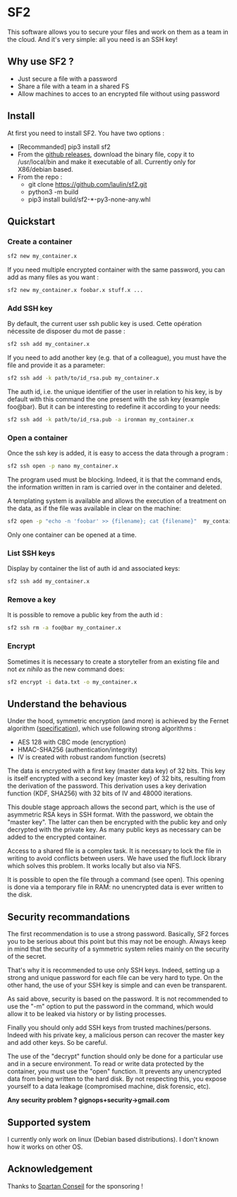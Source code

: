 # SF2

This software allows you to secure your files and work on them as a team in the cloud. And it's very simple: all you need is an SSH key!


## Why use SF2 ?

* Just secure a file with a password
* Share a file with a team in a shared FS
* Allow machines to acces to an encrypted file without using password

## Install

At first you need to install SF2. You have two options :

* [Recommanded] pip3 install sf2
* From the [github releases](https://github.com/laulin/sf2/releases/), download the binary file, copy it to /usr/local/bin and make it executable of all. Currently only for X86/debian based.
* From the repo :
  * git clone https://github.com/laulin/sf2.git
  * python3 -m build
  * pip3 install build/sf2-*-py3-none-any.whl

## Quickstart

### Create a container

``` bash
sf2 new my_container.x
```

If you need multiple encrypted container with the same password, you can add as many files as you want :

``` bash
sf2 new my_container.x foobar.x stuff.x ...
```


### Add SSH key

By default, the current user ssh public key is used. Cette opération nécessite de disposer du mot de passe :

``` bash
sf2 ssh add my_container.x
```

If you need to add another key (e.g. that of a colleague), you must have the file and provide it as a parameter:

``` bash
sf2 ssh add -k path/to/id_rsa.pub my_container.x
```

The auth id, i.e. the unique identifier of the user in relation to his key, is by default with this command the one present with the ssh key (example foo@bar). But it can be interesting to redefine it according to your needs: 

``` bash
sf2 ssh add -k path/to/id_rsa.pub -a ironman my_container.x
```

### Open a container

Once the ssh key is added, it is easy to access the data through a program : 

``` bash
sf2 ssh open -p nano my_container.x
```
The program used must be blocking. Indeed, it is that the command ends, the information written in ram is carried over in the container and deleted.

A templating system is available and allows the execution of a treatment on the data, as if the file was available in clear on the machine:

``` bash
sf2 open -p "echo -n 'foobar' >> {filename}; cat {filename}"  my_container.x
```

Only one container can be opened at a time.

### List SSH keys

Display by container the list of auth id and associated keys:

``` bash
sf2 ssh add my_container.x
```

### Remove a key

It is possible to remove a public key from the auth id : 

``` bash
sf2 ssh rm -a foo@bar my_container.x
```

### Encrypt

Sometimes it is necessary to create a storyteller from an existing file and not *ex nihilo* as the new command does: 

``` bash
sf2 encrypt -i data.txt -o my_container.x
```

## Understand the behavious

Under the hood, symmetric encryption (and more) is achieved by the Fernet algorithm ([specification](https://github.com/fernet/spec/blob/master/Spec.md)), which use following strong algorithms :

* AES 128 with CBC mode (encryption)
* HMAC-SHA256 (authentication/integrity)
* IV is created with robust random function (secrets)

The data is encrypted with a first key (master data key) of 32 bits. This key is itself encrypted with a second key (master key) of 32 bits, resulting from the derivation of the password. This derivation uses a key derivation function (KDF, SHA256) with 32 bits of IV and 48000 iterations.

This double stage approach allows the second part, which is the use of asymmetric RSA keys in SSH format. With the password, we obtain the "master key". The latter can then be encrypted with the public key and only decrypted with the private key. As many public keys as necessary can be added to the encrypted container.

Access to a shared file is a complex task. It is necessary to lock the file in writing to avoid conflicts between users. We have used the flufl.lock library which solves this problem. It works locally but also via NFS.

It is possible to open the file through a command (see open). This opening is done via a temporary file in RAM: no unencrypted data is ever written to the disk.

## Security recommandations

The first recommendation is to use a strong password. Basically, SF2 forces you to be serious about this point but this may not be enough. Always keep in mind that the security of a symmetric system relies mainly on the security of the secret.

That's why it is recommended to use only SSH keys. Indeed, setting up a strong and unique password for each file can be very hard to type. On the other hand, the use of your SSH key is simple and can even be transparent.

As said above, security is based on the password. It is not recommended to use the "-m" option to put the password in the command, which would allow it to be leaked via history or by listing processes.

Finally you should only add SSH keys from trusted machines/persons. Indeed with his private key, a malicious person can recover the master key and add other keys. So be careful.

The use of the "decrypt" function should only be done for a particular use and in a secure environment. To read or write data protected by the container, you must use the "open" function. It prevents any unencrypted data from being written to the hard disk. By not respecting this, you expose yourself to a data leakage (compromised machine, disk forensic, etc).

**Any security problem ? gignops+security->gmail.com**

## Supported system

I currently only work on linux (Debian based distributions). I don't known how it works on other OS.

## Acknowledgement

Thanks to [Spartan Conseil](https://spartan-conseil.fr) for the sponsoring !